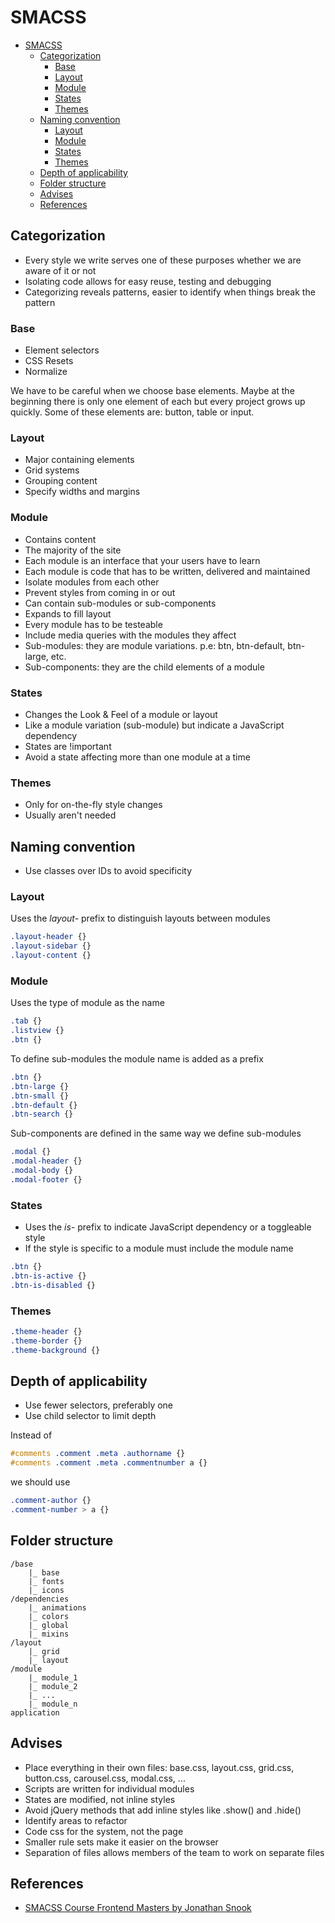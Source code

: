 # SMACSS
<!-- TOC -->

- [SMACSS](#smacss)
    - [Categorization](#categorization)
        - [Base](#base)
        - [Layout](#layout)
        - [Module](#module)
        - [States](#states)
        - [Themes](#themes)
    - [Naming convention](#naming-convention)
        - [Layout](#layout-1)
        - [Module](#module-1)
        - [States](#states-1)
        - [Themes](#themes-1)
    - [Depth of applicability](#depth-of-applicability)
    - [Folder structure](#folder-structure)
    - [Advises](#advises)
    - [References](#references)

<!-- /TOC -->
## Categorization
- Every style we write serves one of these purposes whether we are aware of it or not
- Isolating code allows for easy reuse, testing and debugging
- Categorizing reveals patterns, easier to identify when things break the pattern

### Base
- Element selectors
- CSS Resets
- Normalize

We have to be careful when we choose base elements. Maybe at the beginning there is only one element of each but every project grows up quickly. Some of these elements are: button, table or input.

### Layout
- Major containing elements
- Grid systems
- Grouping content
- Specify widths and margins

### Module
- Contains content
- The majority of the site
- Each module is an interface that your users have to learn
- Each module is code that has to be written, delivered and maintained
- Isolate modules from each other
- Prevent styles from coming in or out
- Can contain sub-modules or sub-components
- Expands to fill layout
- Every module has to be testeable
- Include media queries with the modules they affect
- Sub-modules: they are module variations. p.e: btn, btn-default, btn-large, etc.
- Sub-components: they are the child elements of a module

### States
- Changes the Look & Feel of a module or layout
- Like a module variation (sub-module) but indicate a JavaScript dependency
- States are !important
- Avoid a state affecting more than one module at a time

### Themes
- Only for on-the-fly style changes
- Usually aren't needed

## Naming convention
- Use classes over IDs to avoid specificity

### Layout
Uses the *layout-* prefix to distinguish layouts between modules 

```css
.layout-header {}
.layout-sidebar {}
.layout-content {} 
```

### Module
Uses the type of module as the name
```css
.tab {}
.listview {}
.btn {}
```
To define sub-modules the module name is added as a prefix 
```css
.btn {}
.btn-large {}
.btn-small {}
.btn-default {}
.btn-search {} 
```
Sub-components are defined in the same way we define sub-modules
```css
.modal {}
.modal-header {}
.modal-body {}
.modal-footer {}
```

### States
- Uses the *is-* prefix to indicate JavaScript dependency or a toggleable style
- If the style is specific to a module must include the module name
```css
.btn {}
.btn-is-active {}
.btn-is-disabled {}
```

### Themes
```css
.theme-header {}
.theme-border {}
.theme-background {}
```

## Depth of applicability
- Use fewer selectors, preferably one
- Use child selector to limit depth

Instead of 
```css
#comments .comment .meta .authorname {}
#comments .comment .meta .commentnumber a {}
```
we should use 
```css
.comment-author {}
.comment-number > a {}
```

## Folder structure
```
/base
    |_ base
    |_ fonts
    |_ icons
/dependencies
    |_ animations
    |_ colors
    |_ global
    |_ mixins
/layout
    |_ grid
    |_ layout
/module
    |_ module_1
    |_ module_2
    |_ ...
    |_ module_n
application
```

## Advises
- Place everything in their own files: base.css, layout.css, grid.css, button.css, carousel.css, modal.css, ...
- Scripts are written for individual modules
- States are modified, not inline styles
- Avoid jQuery methods that add inline styles like .show() and .hide()
- Identify areas to refactor
- Code css for the system, not the page
- Smaller rule sets make it easier on the browser
- Separation of files allows members of the team to work on separate files

## References

- [SMACSS Course Frontend Masters by Jonathan Snook](https://frontendmasters.com/courses/smacss/?u=83c5033cb7d4129b73f4255d154ceb45210e43e2)
